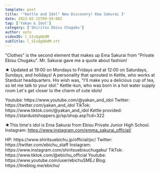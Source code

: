 ```yaml
---
template: post
title: '"Kettle and Idol" New Discovery! Ema Sakurai 3'
date: 2023-02-15T09:59:00Z
tag: ['Yakan & Idol']
category: ['Shiritsu Ebisu Chugaku']
author: auto 
videoID: l_SIvQgQ6dM
subTitle: l_SIvQgQ6dM.vtt
---
```

"Clothes" is the second element that makes up Ema Sakurai from "Private Ebisu Chugaku".
Mr. Sakurai gave me a quote about fashion!

★ Updated at 19:00 on Mondays to Fridays and at 12:00 on Saturdays, Sundays, and holidays!
A personality that sprouted in Kettle, who works at Stardust headquarters.
His wish was, "I'll make you a delicious cup of tea, so let me talk to your idol."
Kettle-kun, who was born in a hot water supply room
Let's get closer to the charm of cute idols!

<Kettle and Idol>
Youtube: https://www.youtube.com/@yakan_and_idol
Twitter: https://twitter.com/yakan_and_idol
TikTok: https://www.tiktok.com/@yakan_and_idol
Kettle provided: https://stardustshoppers.jp/sp/shop.asp?cd=322


★This time's idol is Ema Sakurai from Ebisu Private Junior High School.
<Ema Sakurai>
Instagram: https://www.instagram.com/emma_sakurai_official/

<Private Ebisu Junior High School>
HP: https://www.shiritsuebichu.jp/official/pc/
Twitter: https://twitter.com/ebichu_staff
Instagram: https://www.instagram.com/shiritsuebisuchugaku/
TikTok: https://www.tiktok.com/@ebichu_official
Youtube: https://www.youtube.com/user/ebichuSMEJ
Blog: https://lineblog.me/ebichu/